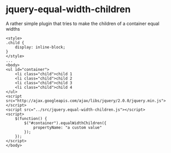 # jquery-equal-width-children

A rather simple plugin that tries to make the children of a container equal widths


	<style>
	.child {
		display: inline-block;
	}
	</style>
	...
	<body>
	<ul id="container">
		<li class="child">child 1
		<li class="child">child 2
		<li class="child">child 3
		<li class="child">child 4
	</ul>
	<script src="http://ajax.googleapis.com/ajax/libs/jquery/2.0.0/jquery.min.js"></script>
	<script src="../src/jquery.equal-width-children.js"></script>		
	<script>
		$(function() {
			$("#container").equalWidthChildren({
				propertyName: "a custom value"
			});
		});
	</script>		
	</body>